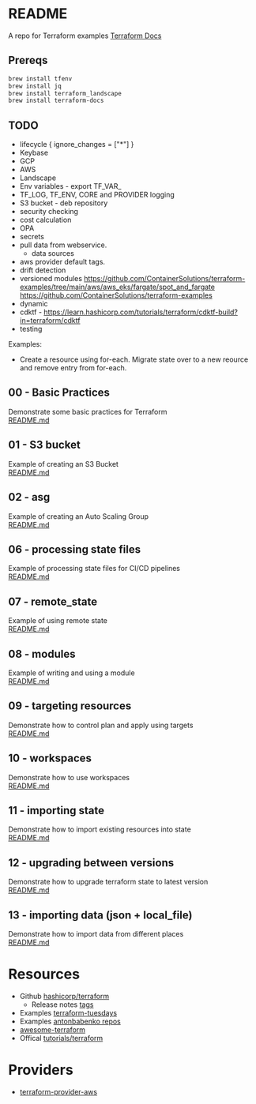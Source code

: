 # README 
A repo for Terraform examples 
[Terraform Docs](https://www.terraform.io/)

## Prereqs 

```sh
brew install tfenv
brew install jq
brew install terraform_landscape 
brew install terraform-docs
```

## TODO
*  lifecycle {
    ignore_changes = ["*"]
  }
* Keybase
* GCP 
* AWS
* Landscape
* Env variables - export TF_VAR_
* TF_LOG, TF_ENV, CORE and PROVIDER logging
* S3 bucket - deb repository
* security checking
* cost calculation
* OPA
* secrets
* pull data from webservice. 
  * data sources
* aws provider default tags.
* drift detection
* versioned modules
https://github.com/ContainerSolutions/terraform-examples/tree/main/aws/aws_eks/fargate/spot_and_fargate
https://github.com/ContainerSolutions/terraform-examples
* dynamic 
* cdktf - https://learn.hashicorp.com/tutorials/terraform/cdktf-build?in=terraform/cdktf
* testing

Examples:
* Create a resource using for-each.  Migrate state over to a new reource and remove entry from for-each.


## 00 - Basic Practices
Demonstrate some basic practices for Terraform  
[README.md](00_basic_practices/README.md)  

## 01 - S3 bucket
Example of creating an S3 Bucket  
[README.md](01_s3_bucket/README.md)  

## 02 - asg
Example of creating an Auto Scaling Group  
[README.md](02_asg/README.md)  

## 06 - processing state files 
Example of processing state files for CI/CD pipelines  
[README.md](06_processing_state_files/README.md)  

## 07 - remote_state
Example of using remote state   
[README.md](07_remote_state/README.md)  

## 08 - modules
Example of writing and using a module  
[README.md](08_modules/README.md)  

## 09 - targeting resources 
Demonstrate how to control plan and apply using targets   
[README.md](09_targeting_resources/README.md)

## 10 - workspaces
Demonstrate how to use workspaces  
[README.md](10_workspaces/README.md)  

## 11 - importing state
Demonstrate how to import existing resources into state  
[README.md](11_importing_state/README.md)  

## 12 - upgrading between versions
Demonstrate how to upgrade terraform state to latest version  
[README.md](12_upgrading/README.md)  

## 13 - importing data (json + local_file)
Demonstrate how to import data from different places  
[README.md](13_importing_data/README.md)  

# Resources
* Github [hashicorp/terraform](https://github.com/hashicorp/terraform)  
  * Release notes [tags](https://github.com/hashicorp/terraform/tags)  
* Examples [terraform-tuesdays](https://github.com/ned1313/terraform-tuesdays)  
* Examples [antonbabenko repos](https://github.com/antonbabenko?tab=repositories)  
* [awesome-terraform](https://github.com/antonbabenko/awesome-terraform)  
* Offical [tutorials/terraform](https://learn.hashicorp.com/tutorials/terraform)  


# Providers 
* [terraform-provider-aws](https://github.com/hashicorp/terraform-provider-aws)  